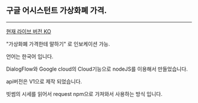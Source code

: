 ## 구글 어시스턴트 가상화폐 가격.
***

[현재 라이브 버전 KO ](https://assistant.google.com/services/a/uid/0000004b57af6c65?hl=ko)

"가상화폐 가격한테 말하기" 로 인보케이션 가능.

언어는 한국어 입니다.

DialogFlow와 Google cloud의 Cloud기능으로 nodeJS를 이용해서 만들었습니다.

api버전은 V1으로 제작 되었습니다.

빗썸의 시세를 읽어서 request npm으로 가져와서 사용하는 방식 입니다.
